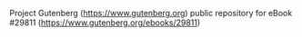 Project Gutenberg (https://www.gutenberg.org) public repository for eBook #29811 (https://www.gutenberg.org/ebooks/29811)
